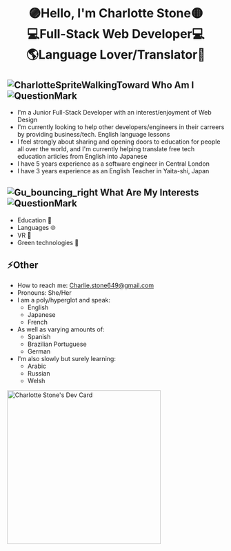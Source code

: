 <h1 align="center">🟣Hello, I'm Charlotte Stone🟡 <br>💻Full-Stack Web Developer💻<br>🌎Language Lover/Translator💬</h1>

## ![CharlotteSpriteWalkingToward](https://github.com/Terafora/Terafora/assets/144109245/3d4d63ff-3898-4ea3-92b7-c471140e5931) Who Am I  ![QuestionMark](https://github.com/Terafora/Terafora/assets/144109245/eaf57e79-e61f-4e04-bd37-3d8440ef5fa7)


  - I'm a Junior Full-Stack Developer with an interest/enjoyment of Web Design
  - I'm currently looking to help other developers/engineers in their carreers by providing business/tech. English language lessons
  - I feel strongly about sharing and opening doors to education for people all over the world, and I'm currently helping translate free tech education articles from English into Japanese
  - I have 5 years experience as a software engineer in Central London
  - I have 3 years experience as an English Teacher in Yaita-shi, Japan

   <!-- [![GitHub Streak](https://streak-stats.demolab.com?user=Terafora&theme=github-light&hide_border=true&date_format=j%20M%5B%20Y%5D&exclude_days=Sun%2CSat&card_width=700)](https://git.io/streak-stats) -->

##  ![Gu_bouncing_right](https://github.com/Terafora/Terafora/assets/144109245/86169451-9184-4bd5-b9d8-5342ac514054) What Are My Interests ![QuestionMark](https://github.com/Terafora/Terafora/assets/144109245/bdd2ba63-1f27-4803-94e1-97d89c994f22)



  - Education 🏫
  - Languages 🌐
  - VR 🥽
  - Green technologies 🍃

   <!-- [![Top Langs](https://github-readme-stats.vercel.app/api/top-langs/?username=Terafora&layout=compact)](https://github.com/anuraghazra/github-readme-stats) -->

## ⚡Other

  - How to reach me: Charlie.stone649@gmail.com
  - Pronouns: She/Her
  - I am a poly/hyperglot and speak:
    - English
    - Japanese
    - French
- As well as varying amounts of:
  - Spanish
  - Brazilian Portuguese
  - German
- I'm also slowly but surely learning:
  - Arabic
  - Russian
  - Welsh

<a href="https://app.daily.dev/terafora"><img src="https://api.daily.dev/devcards/v2/dB1ymhytdbfPXYQZOCSmx.png?type=default&r=nyd" width="356" alt="Charlotte Stone's Dev Card"/></a>
